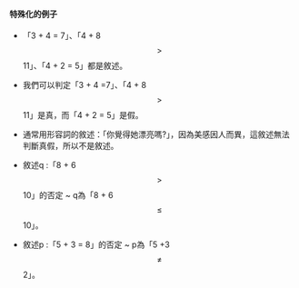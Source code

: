 #### 特殊化的例子

* 「3 + 4 = 7」、「4 + 8$$>$$11」、「4 + 2 = 5」都是敘述。
* 我們可以判定「3 + 4 =7」、「4 + 8$$>$$11」是真，而「4 + 2 = 5」是假。
* 通常用形容詞的敘述：「你覺得她漂亮嗎?」，因為美感因人而異，這敘述無法判斷真假，所以不是敘述。
* 敘述q :「8 + 6$$>$$ 10」的否定 ~ q為「8 + 6 $$\leq $$ 10」。

* 敘述p :「5 + 3 = 8」的否定 ~ p為「5 +3 $$\neq$$2」。



